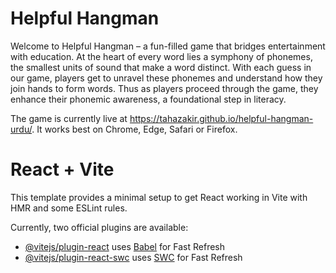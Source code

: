 # Helpful Hangman

Welcome to Helpful Hangman – a fun-filled game that bridges entertainment with education. At the heart of every word lies a symphony of phonemes, the smallest units of sound that make a word distinct. With each guess in our game, players get to unravel these phonemes and understand how they join hands to form words. Thus as players proceed through the game, they enhance their phonemic awareness, a foundational step in literacy.

The game is currently live at https://tahazakir.github.io/helpful-hangman-urdu/. It works best on Chrome, Edge, Safari or Firefox.

# React + Vite

This template provides a minimal setup to get React working in Vite with HMR and some ESLint rules.

Currently, two official plugins are available:

- [@vitejs/plugin-react](https://github.com/vitejs/vite-plugin-react/blob/main/packages/plugin-react/README.md) uses [Babel](https://babeljs.io/) for Fast Refresh
- [@vitejs/plugin-react-swc](https://github.com/vitejs/vite-plugin-react-swc) uses [SWC](https://swc.rs/) for Fast Refresh
